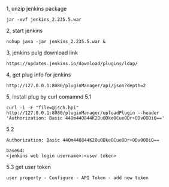 1, unzip jenkins package
```
jar -xvf jenkins_2.235.5.war
```

2, start jenkins
```
nohup java -jar jenkins_2.235.5.war & 
```

3, jenkins pulg download  link

```
https://updates.jenkins.io/download/plugins/ldap/
```

4, get  plug  info for jenkins

```
http://127.0.0.1:8080/pluginManager/api/json?depth=2
```


5, install plug by curl comamnd
5.1
```
curl -i -F "file=@jsch.hpi" http://127.0.0.1:8080/pluginManager/uploadPlugin --header 'Authorization: Basic 44Om44O844K2OuODkeOCueODr+ODvOODiQ=='
```

5.2
```
Authorization: Basic 44Om44O844K2OuODkeOCueODr+ODvOODiQ==

base64:
<jenkins web login username>:<user token>
```

5.3 get user token
```
user property - Configure - API Token - add new token
```
